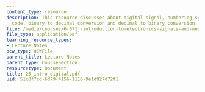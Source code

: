 ```yaml
---
content_type: resource
description: This resource discusses about digital signal, numbering systems, binary
  code, binary to decimal conversion and decimal to binary conversion.
file: /media/courses/6-071j-introduction-to-electronics-signals-and-measurement-spring-2006/51c0f7cd6d79415611169e1d927d72f1_25_intro_digital.pdf
file_type: application/pdf
learning_resource_types:
- Lecture Notes
ocw_type: OCWFile
parent_title: Lecture Notes
parent_type: CourseSection
resourcetype: Document
title: 25_intro_digital.pdf
uid: 51c0f7cd-6d79-4156-1116-9e1d927d72f1
---
```

